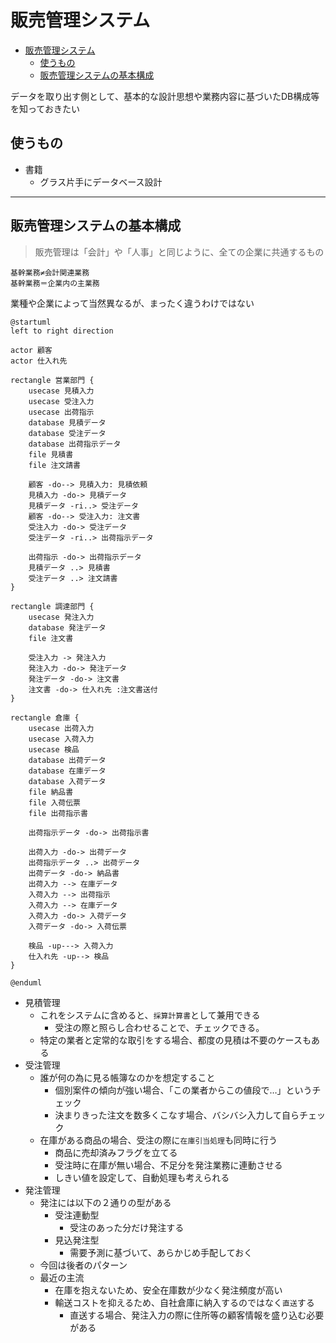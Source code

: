 # 販売管理システム

- [販売管理システム](#%E8%B2%A9%E5%A3%B2%E7%AE%A1%E7%90%86%E3%82%B7%E3%82%B9%E3%83%86%E3%83%A0)
  - [使うもの](#%E4%BD%BF%E3%81%86%E3%82%82%E3%81%AE)
  - [販売管理システムの基本構成](#%E8%B2%A9%E5%A3%B2%E7%AE%A1%E7%90%86%E3%82%B7%E3%82%B9%E3%83%86%E3%83%A0%E3%81%AE%E5%9F%BA%E6%9C%AC%E6%A7%8B%E6%88%90)

データを取り出す側として、基本的な設計思想や業務内容に基づいたDB構成等を知っておきたい

## 使うもの

- 書籍
  - グラス片手にデータベース設計

----

## 販売管理システムの基本構成

>販売管理は「会計」や「人事」と同じように、全ての企業に共通するもの

```
基幹業務≠会計関連業務
基幹業務＝企業内の主業務
```

業種や企業によって当然異なるが、まったく違うわけではない

```plantuml
@startuml
left to right direction

actor 顧客
actor 仕入れ先

rectangle 営業部門 {
    usecase 見積入力
    usecase 受注入力
    usecase 出荷指示
    database 見積データ
    database 受注データ
    database 出荷指示データ
    file 見積書
    file 注文請書

    顧客 -do--> 見積入力: 見積依頼
    見積入力 -do-> 見積データ
    見積データ -ri..> 受注データ
    顧客 -do--> 受注入力: 注文書
    受注入力 -do-> 受注データ
    受注データ -ri..> 出荷指示データ

    出荷指示 -do-> 出荷指示データ
    見積データ ..> 見積書
    受注データ ..> 注文請書
}

rectangle 調達部門 {
    usecase 発注入力
    database 発注データ
    file 注文書

    受注入力 -> 発注入力
    発注入力 -do-> 発注データ
    発注データ -do-> 注文書
    注文書 -do-> 仕入れ先 :注文書送付
}

rectangle 倉庫 {
    usecase 出荷入力
    usecase 入荷入力
    usecase 検品
    database 出荷データ
    database 在庫データ
    database 入荷データ
    file 納品書
    file 入荷伝票
    file 出荷指示書

    出荷指示データ -do-> 出荷指示書

    出荷入力 -do-> 出荷データ
    出荷指示データ ..> 出荷データ
    出荷データ -do-> 納品書
    出荷入力 --> 在庫データ
    入荷入力 --> 出荷指示
    入荷入力 --> 在庫データ
    入荷入力 -do-> 入荷データ
    入荷データ -do-> 入荷伝票

    検品 -up---> 入荷入力
    仕入れ先 -up--> 検品
}

@enduml
```
- 見積管理
  - これをシステムに含めると、`採算計算書`として兼用できる
    - 受注の際と照らし合わせることで、チェックできる。
  - 特定の業者と定常的な取引をする場合、都度の見積は不要のケースもある
- 受注管理
  - 誰が何の為に見る帳簿なのかを想定すること
    - 個別案件の傾向が強い場合、「この業者からこの値段で…」というチェック
    - 決まりきった注文を数多くこなす場合、バシバシ入力して自らチェック
  - 在庫がある商品の場合、受注の際に`在庫引当処理`も同時に行う
    - 商品に売却済みフラグを立てる
    - 受注時に在庫が無い場合、不足分を発注業務に連動させる
    - しきい値を設定して、自動処理も考えられる
- 発注管理
  - 発注には以下の２通りの型がある
    - 受注連動型
      - 受注のあった分だけ発注する
    - 見込発注型
      - 需要予測に基づいて、あらかじめ手配しておく
  - 今回は後者のパターン
  - 最近の主流
    - 在庫を抱えないため、安全在庫数が少なく発注頻度が高い
    - 輸送コストを抑えるため、自社倉庫に納入するのではなく`直送`する
      - 直送する場合、発注入力の際に住所等の顧客情報を盛り込む必要がある
